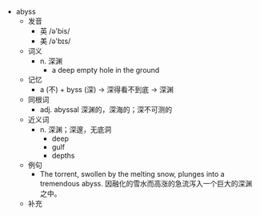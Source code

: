 - abyss
  - 发音
    - 英 /ə'bis/
    - 美 /ə'bɪs/
  - 词义
    - n. 深渊
      - a deep empty hole in the ground
  - 记忆
    - a (不) + byss (深) → 深得看不到底 → 深渊
  - 同根词
    - adj. abyssal 深渊的，深海的；深不可测的
  - 近义词
    - n. 深渊；深邃，无底洞
      - deep
      - gulf
      - depths
  - 例句
    - The torrent, swollen by the melting snow, plunges into a tremendous abyss. 因融化的雪水而高涨的急流泻入一个巨大的深渊之中。
  - 补充
